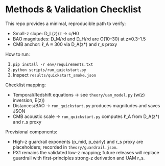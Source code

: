 # Methods & Validation Checklist

This repo provides a minimal, reproducible path to verify:
- Small-z slope: D_L(z)/z → c/H0
- BAO magnitudes: D_M/rd and D_H/rd are O(10–30) at z≈0.3–1.5
- CMB anchor: ℓ_A ≈ 300 via D_A(z*) and r_s proxy

How to run:
1) `pip install -r env/requirements.txt`
2) `python scripts/run_quickstart.py`
3) Inspect `results/quickstart_smoke.json`

Checklist mapping:
- Temporal/Redshift equations → see `theory/uam_model.py` (w(z) inversion, E(z))
- Distances/BAO → `run_quickstart.py` produces magnitudes and saves JSON
- CMB acoustic scale → `run_quickstart.py` computes ℓ_A from D_A(z*) and r_s proxy

Provisional components:
- High-z guardrail exponents (p_mid, p_early) and r_s proxy are placeholders; recorded in `theory/guardrail.json`.
- PX1 remains the validated low-z mapping; future releases will replace guardrail with first-principles strong-z derivation and UAM r_s.
